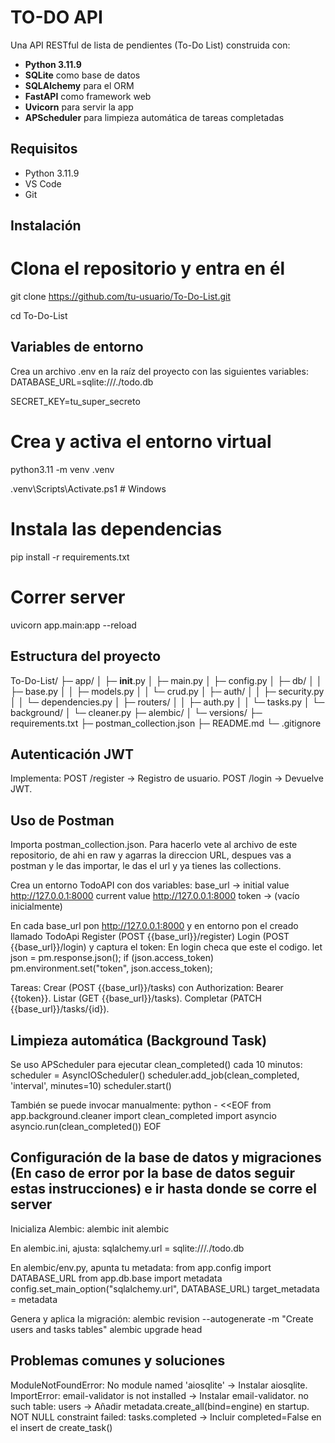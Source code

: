 # TO-DO API

Una API RESTful de lista de pendientes (To-Do List) construida con:

- **Python 3.11.9**  
- **SQLite** como base de datos  
- **SQLAlchemy** para el ORM  
- **FastAPI** como framework web  
- **Uvicorn** para servir la app  
- **APScheduler** para limpieza automática de tareas completadas

## Requisitos

- Python 3.11.9  
- VS Code 
- Git

## Instalación
# Clona el repositorio y entra en él
git clone https://github.com/tu-usuario/To-Do-List.git

cd To-Do-List

## Variables de entorno

Crea un archivo .env en la raíz del proyecto con las siguientes variables:
DATABASE_URL=sqlite:///./todo.db

SECRET_KEY=tu_super_secreto

# Crea y activa el entorno virtual
python3.11 -m venv .venv

\.venv\Scripts\Activate.ps1     # Windows

# Instala las dependencias
pip install -r requirements.txt

# Correr server
uvicorn app.main:app --reload

## Estructura del proyecto
To-Do-List/
├─ app/
│  ├─ __init__.py
│  ├─ main.py
│  ├─ config.py
│  ├─ db/
│  │  ├─ base.py
│  │  ├─ models.py
│  │  └─ crud.py
│  ├─ auth/
│  │  ├─ security.py
│  │  └─ dependencies.py
│  ├─ routers/
│  │  ├─ auth.py
│  │  └─ tasks.py
│  └─ background/
│     └─ cleaner.py
├─ alembic/
│  └─ versions/
├─ requirements.txt
├─ postman_collection.json
├─ README.md
└─ .gitignore

## Autenticación JWT

Implementa:
POST /register → Registro de usuario.
POST /login → Devuelve JWT.

## Uso de Postman

Importa postman_collection.json.
Para hacerlo vete al archivo de este repositorio, de ahi en raw y agarras la direccion URL, despues vas a postman y le das importar, le das el url y ya tienes las collections.

Crea un entorno TodoAPI con dos variables:
base_url → initial value http://127.0.0.1:8000        current value http://127.0.0.1:8000
token → (vacío inicialmente)

En cada base_url pon http://127.0.0.1:8000 y en entorno pon el creado llamado TodoApi
Register (POST {{base_url}}/register)
Login (POST {{base_url}}/login) y captura el token:
En login checa que este el codigo.
let json = pm.response.json();
if (json.access_token) pm.environment.set("token", json.access_token);

Tareas:
Crear (POST {{base_url}}/tasks) con Authorization: Bearer {{token}}.
Listar (GET {{base_url}}/tasks).
Completar (PATCH {{base_url}}/tasks/{id}).

## Limpieza automática (Background Task)

Se uso APScheduler para ejecutar clean_completed() cada 10 minutos:
scheduler = AsyncIOScheduler()
scheduler.add_job(clean_completed, 'interval', minutes=10)
scheduler.start()

También se puede invocar manualmente:
python - <<EOF
from app.background.cleaner import clean_completed
import asyncio
asyncio.run(clean_completed())
EOF

## Configuración de la base de datos y migraciones (En caso de error por la base de datos seguir estas instrucciones) e ir hasta donde se corre el server

Inicializa Alembic:
alembic init alembic

En alembic.ini, ajusta:
sqlalchemy.url = sqlite:///./todo.db

En alembic/env.py, apunta tu metadata:
from app.config import DATABASE_URL
from app.db.base import metadata
config.set_main_option("sqlalchemy.url", DATABASE_URL)
target_metadata = metadata

Genera y aplica la migración:
alembic revision --autogenerate -m "Create users and tasks tables"
alembic upgrade head

##  Problemas comunes y soluciones

ModuleNotFoundError: No module named 'aiosqlite' → Instalar aiosqlite.
ImportError: email-validator is not installed → Instalar email-validator.
no such table: users → Añadir metadata.create_all(bind=engine) en startup.
NOT NULL constraint failed: tasks.completed → Incluir completed=False en el insert de create_task()
